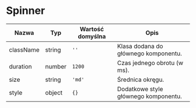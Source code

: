# Spinner

| Nazwa     | Typ    | Wartość domyślna | Opis                                  |
|-----------|--------|------------------|---------------------------------------|
| className | string | ```''```		      | Klasa dodana do głównego komponentu.  |
| duration 	| number | ```1200```	      | Czas jednego obrotu (w ms).           |
| size 	    | string | ```'md'```	      | Średnica okręgu.                      |
| style 	  | object | ```{}```	        | Dodatkowe style głównego komponentu.  |
